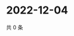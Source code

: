 # 2022-12-04

共 0 条

<!-- BEGIN WEIBO -->
<!-- 最后更新时间 Sun Dec 04 2022 02:15:56 GMT+0800 (China Standard Time) -->

<!-- END WEIBO -->
